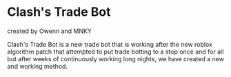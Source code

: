 # Clash's Trade Bot
created by Owenn and MNKY

Clash's Trade Bot is a new trade bot that is working after the new roblox algorithm patch that attempted to put trade botting to a stop once and for all but after weeks of continuously working long nights, we have created a new and working method.
